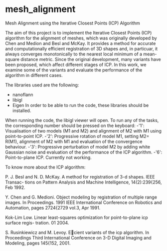 # mesh_alignment
Mesh Alignment using the Iterative Closest Points (ICP) Algorithm

The aim of this project is to implement the Iterative Closest Points (ICP) algorithm for the alignment of meshes, which was originally developed by Chen and Medion and Besl and McKay.
It provides a method for accurate and computationally efficient registration of 3D shapes and, in particuar, it always converges monotonically to the nearest local minimum of a mean-square distance metric. 
Since the original development, many variants have been proposed, which affect different stages of ICP. In this work, we examine some of the variants and evaluate the performance of the algorithm in different cases.

The libraries used are the following:
- nanoflann
- libigl
- Eigen
In order to be able to run the code, these libraries should be installed.

When running the code, the libigl viewer will open. To run any of the tasks, the corresponding number should be pressed on the keyboard:
-'1': Visualisation of two models (M1 and M2) and alignment of M2 with M1 using point-to-point ICP. 
-'2': Progressive rotation of model M1, setting M2= R(M1), alignment of M2 with M1 and evaluation of the convergence behaviour. 
-'3': Progressive perturbation of model M2 by adding white Gaussian noise and evaluation of the performance of the ICP algorithm.
-'6': Point-to-plane ICP. Currently not working.

To know more about the ICP algorithm:

P. J. Besl and N. D. McKay. A method for registration of 3-d shapes. IEEE Transac-
tions on Pattern Analysis and Machine Intelligence, 14(2):239{256, Feb 1992.

Y. Chen and G. Medioni. Object modeling by registration of multiple range images. In
Proceedings. 1991 IEEE International Conference on Robotics and Automation, pages
2724{2729 vol.3, Apr 1991.

Kok-Lim Low. Linear least-squares optimization for point-to-plane icp surface regis-
tration. 01 2004.

S. Rusinkiewicz and M. Levoy. Ecient variants of the icp algorithm. In Proceedings
Third International Conference on 3-D Digital Imaging and Modeling, pages 145{152,
2001.
